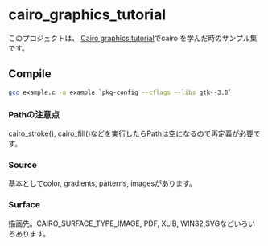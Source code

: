 # cairo_graphics_tutorial

このプロジェクトは、 [Cairo graphics tutorial](http://zetcode.com/gfx/cairo/)でcairo
を学んだ時のサンプル集です。

## Compile

```bash
gcc example.c -o example `pkg-config --cflags --libs gtk+-3.0` 
```

### Pathの注意点

cairo_stroke(), cairo_fill()などを実行したらPathは空になるので再定義が必要です。

### Source

基本としてcolor, gradients, patterns, imagesがあります。

### Surface

描画先。CAIRO_SURFACE_TYPE_IMAGE, PDF, XLIB, WIN32,SVGなどいろいろあります。


